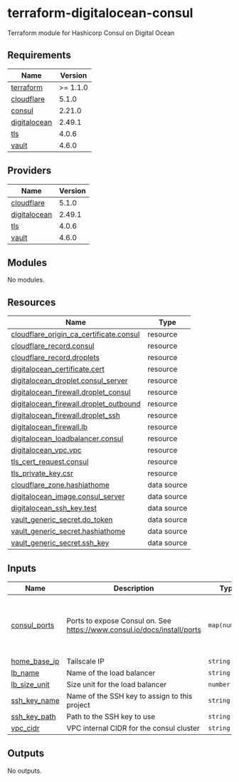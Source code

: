 # terraform-digitalocean-consul
Terraform module for Hashicorp Consul on Digital Ocean

<!-- BEGIN_TF_DOCS -->
## Requirements

| Name | Version |
|------|---------|
| <a name="requirement_terraform"></a> [terraform](#requirement\_terraform) | >= 1.1.0 |
| <a name="requirement_cloudflare"></a> [cloudflare](#requirement\_cloudflare) | 5.1.0 |
| <a name="requirement_consul"></a> [consul](#requirement\_consul) | 2.21.0 |
| <a name="requirement_digitalocean"></a> [digitalocean](#requirement\_digitalocean) | 2.49.1 |
| <a name="requirement_tls"></a> [tls](#requirement\_tls) | 4.0.6 |
| <a name="requirement_vault"></a> [vault](#requirement\_vault) | 4.6.0 |

## Providers

| Name | Version |
|------|---------|
| <a name="provider_cloudflare"></a> [cloudflare](#provider\_cloudflare) | 5.1.0 |
| <a name="provider_digitalocean"></a> [digitalocean](#provider\_digitalocean) | 2.49.1 |
| <a name="provider_tls"></a> [tls](#provider\_tls) | 4.0.6 |
| <a name="provider_vault"></a> [vault](#provider\_vault) | 4.6.0 |

## Modules

No modules.

## Resources

| Name | Type |
|------|------|
| [cloudflare_origin_ca_certificate.consul](https://registry.terraform.io/providers/cloudflare/cloudflare/5.1.0/docs/resources/origin_ca_certificate) | resource |
| [cloudflare_record.consul](https://registry.terraform.io/providers/cloudflare/cloudflare/5.1.0/docs/resources/record) | resource |
| [cloudflare_record.droplets](https://registry.terraform.io/providers/cloudflare/cloudflare/5.1.0/docs/resources/record) | resource |
| [digitalocean_certificate.cert](https://registry.terraform.io/providers/digitalocean/digitalocean/2.49.1/docs/resources/certificate) | resource |
| [digitalocean_droplet.consul_server](https://registry.terraform.io/providers/digitalocean/digitalocean/2.49.1/docs/resources/droplet) | resource |
| [digitalocean_firewall.droplet_consul](https://registry.terraform.io/providers/digitalocean/digitalocean/2.49.1/docs/resources/firewall) | resource |
| [digitalocean_firewall.droplet_outbound](https://registry.terraform.io/providers/digitalocean/digitalocean/2.49.1/docs/resources/firewall) | resource |
| [digitalocean_firewall.droplet_ssh](https://registry.terraform.io/providers/digitalocean/digitalocean/2.49.1/docs/resources/firewall) | resource |
| [digitalocean_firewall.lb](https://registry.terraform.io/providers/digitalocean/digitalocean/2.49.1/docs/resources/firewall) | resource |
| [digitalocean_loadbalancer.consul](https://registry.terraform.io/providers/digitalocean/digitalocean/2.49.1/docs/resources/loadbalancer) | resource |
| [digitalocean_vpc.vpc](https://registry.terraform.io/providers/digitalocean/digitalocean/2.49.1/docs/resources/vpc) | resource |
| [tls_cert_request.consul](https://registry.terraform.io/providers/hashicorp/tls/4.0.6/docs/resources/cert_request) | resource |
| [tls_private_key.csr](https://registry.terraform.io/providers/hashicorp/tls/4.0.6/docs/resources/private_key) | resource |
| [cloudflare_zone.hashiathome](https://registry.terraform.io/providers/cloudflare/cloudflare/5.1.0/docs/data-sources/zone) | data source |
| [digitalocean_image.consul_server](https://registry.terraform.io/providers/digitalocean/digitalocean/2.49.1/docs/data-sources/image) | data source |
| [digitalocean_ssh_key.test](https://registry.terraform.io/providers/digitalocean/digitalocean/2.49.1/docs/data-sources/ssh_key) | data source |
| [vault_generic_secret.do_token](https://registry.terraform.io/providers/hashicorp/vault/4.6.0/docs/data-sources/generic_secret) | data source |
| [vault_generic_secret.hashiathome](https://registry.terraform.io/providers/hashicorp/vault/4.6.0/docs/data-sources/generic_secret) | data source |
| [vault_generic_secret.ssh_key](https://registry.terraform.io/providers/hashicorp/vault/4.6.0/docs/data-sources/generic_secret) | data source |

## Inputs

| Name | Description | Type | Default | Required |
|------|-------------|------|---------|:--------:|
| <a name="input_consul_ports"></a> [consul\_ports](#input\_consul\_ports) | Ports to expose Consul on. See https://www.consul.io/docs/install/ports | `map(number)` | <pre>{<br/>  "dns": 8600,<br/>  "http": 8500,<br/>  "serf-lan": 8301,<br/>  "server": 8300<br/>}</pre> | no |
| <a name="input_home_base_ip"></a> [home\_base\_ip](#input\_home\_base\_ip) | Tailscale IP | `string` | n/a | yes |
| <a name="input_lb_name"></a> [lb\_name](#input\_lb\_name) | Name of the load balancer | `string` | `"consul-lb"` | no |
| <a name="input_lb_size_unit"></a> [lb\_size\_unit](#input\_lb\_size\_unit) | Size unit for the load balancer | `number` | `1` | no |
| <a name="input_ssh_key_name"></a> [ssh\_key\_name](#input\_ssh\_key\_name) | Name of the SSH key to assign to this project | `string` | `"consul-key"` | no |
| <a name="input_ssh_key_path"></a> [ssh\_key\_path](#input\_ssh\_key\_path) | Path to the SSH key to use | `string` | `"~/.ssh/dokey.pub"` | no |
| <a name="input_vpc_cidr"></a> [vpc\_cidr](#input\_vpc\_cidr) | VPC internal CIDR for the consul cluster | `string` | `"10.10.20.0/24"` | no |

## Outputs

No outputs.
<!-- END_TF_DOCS -->